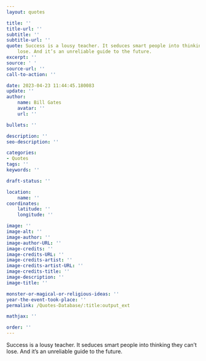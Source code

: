 ```yaml
---
layout: quotes

title: ''
title-url: ''
subtitle: ''
subtitle-url: ''
quote: Success is a lousy teacher. It seduces smart people into thinking they can’t
    lose. And it’s an unreliable guide to the future.
excerpt: ''
source: ' '
source-url: ''
call-to-action: ''

date: 2023-04-23 11:44:45.180083
update: ''
author:
    name: Bill Gates
    avatar: ''
    url: ''

bullets: ''

description: ''
seo-description: ''

categories:
- Quotes
tags: ''
keywords: ''

draft-status: ''

location:
    name: ''
coordinates:
    latitude: ''
    longitude: ''

image: ''
image-alt: ''
image-author: ''
image-author-URL: ''
image-credits: ''
image-credits-URL: ''
image-credits-artist: ''
image-credits-artist-URL: ''
image-credits-title: ''
image-description: ''
image-title: ''

monster-or-magical-or-religious-ideas: ''
year-the-event-took-place: ''
permalink: /Quotes-Database/:title:output_ext

mathjax: ''

order: ''
---
```

Success is a lousy teacher. It seduces smart people into thinking they can’t lose. And it’s an unreliable guide to the future.